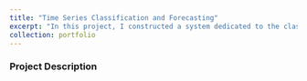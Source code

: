 ```yaml
---
title: "Time Series Classification and Forecasting"
excerpt: "In this project, I constructed a system dedicated to the classification of time series into distinct typologies using graph theory. Subsequently, the pipeline is followed by demand forecasting, employing specific prediction algorithms designed to each type of time series typology (2022).<br/><img src='/athosmoraes/images/portfolio/time_series_forecasting/time_series.webp' style='width: 300px;'>"
collection: portfolio
---
```


### Project Description

